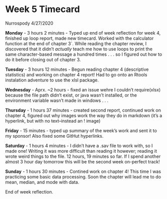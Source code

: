 Week 5 Timecard
================
Nurrospody
4/27/2020

**Monday** - 3 hours 2 minutes - Typed up end of week reflection for
week 4, finished up loop report, made new timecard. Worked with the
calculator function at the end of chapter 3\`. While reading the chapter
review, I discovered that it didn’t *actually* teach me how to use loops
to print the same character-based message a hundred times . . . so I
figured out how to do it before closing out of chapter 3.

**Tuesday** - 3 hours 12 minutes - Begun reading chapter 4 (descriptive
statistics) and working on chapter 4 report\! Had to go onto an Rtools
instalation adventure to use the xlsl package.

**Wednesday** - Aprx. \~2 hours - fixed an issue wehre I couldn’t
require(xlsx) because the file path didn’t exist, or java wasn’t
installed, or the environment variable wasn’t made in windows . . .

**Thursday** - 1 hours 37 minutes - created second report, continued
work on chapter 4, figured out why images work the way they do in
markdown (it’s a hyperlink, but with no text–instead an \! image)

**Friday** - 15 minutes - typed up summary of the week’s work and sent
it to my sponsor\! Also fixed some GitHut hyperlinks.

**Saturday** - 1 hours 4 minutes - I didn’t have a .sav file to work
with, so I made one\! Writing it was more difficult than reading it
however; reading it wrote weird things to the file. 12 hours, 19 minutes
so far. If I spend another almost 3 hour day tomorrow this will be the
second week on-perfect track\!

**Sunday** - 1 hours 30 minutes - Contined work on chapter 4\! This time
I was practicing some basic data processing. Soon the chapter will lead
me to do mean, median, and mode with data.

End of week reflection.
